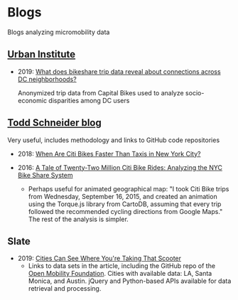 # Blogs

Blogs analyzing micromobility data

## [Urban Institute](https://www.urban.org)

+ 2019: [What does bikeshare trip data reveal about connections across DC neighborhoods?](https://www.urban.org/urban-wire/what-does-bikeshare-trip-data-reveal-about-connections-across-dc-neighborhoods)<p>Anonymized trip data from Capital Bikes used to analyze socio-economic disparities among DC users</p>

## [Todd Schneider blog](https://toddwschneider.com/)
Very useful, includes methodology and links to GitHub code repositories

+ 2018: [When Are Citi Bikes Faster Than Taxis in New York City?](https://toddwschneider.com/posts/taxi-vs-citi-bike-nyc/)

+ 2016: [A Tale of Twenty-Two Million Citi Bike Rides: Analyzing the NYC Bike Share System](https://toddwschneider.com/posts/a-tale-of-twenty-two-million-citi-bikes-analyzing-the-nyc-bike-share-system/)  
  + Perhaps useful for animated geographical map: "I took Citi Bike trips from Wednesday, September 16, 2015, and created an animation using the Torque.js library from CartoDB, assuming that every trip followed the recommended cycling directions from Google Maps." The rest of the analysis is simpler.

## Slate

+ 2019: [Cities Can See Where You're Taking That Scooter](https://slate.com/business/2019/04/scooter-data-cities-mds-uber-lyft-los-angeles.html)  
  + Links to data sets in the article, including the GitHub repo of the [Open Mobility Foundation](https://github.com/openmobilityfoundation/mobility-data-specification). Cities with available data: LA, Santa Monica, and Austin. jQuery and Python-based APIs available for data retrieval and processing.


